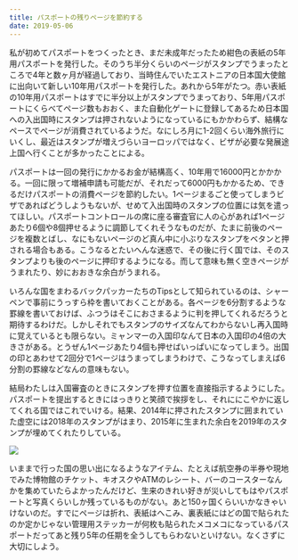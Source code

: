 ```yaml
---
title: パスポートの残りページを節約する
date: 2019-05-06
---
```


私が初めてパスポートをつくったとき、まだ未成年だったため紺色の表紙の5年用パスポートを発行した。そのうち半分くらいのページがスタンプでうまったところで4年と数ヶ月が経過しており、当時住んでいたエストニアの日本国大使館に出向いて新しい10年用パスポートを発行した。あれから5年がたつ。赤い表紙の10年用パスポートはすでに半分以上がスタンプでうまっており、5年用パスポートにくらべてページ数もおおく、また自動化ゲートに登録してあるため日本国への入出国時にスタンプは押されないようになっているにもかかわらず、結構なペースでページが消費されているようだ。なにしろ月に1-2回くらい海外旅行にいくし、最近はスタンプが増えづらいヨーロッパではなく、ビザが必要な発展途上国へ行くことが多かったことによる。

パスポートは一回の発行にかかるお金が結構高く、10年用で16000円とかかかる。一回に限って増補申請も可能だが、それだって6000円もかかるため、できるだけパスポートの消費ページを節約したい。1ページまるごと使ってしまうビザであればどうしようもないが、せめて入出国時のスタンプの位置には気を遣ってほしい。パスポートコントロールの席に座る審査官に人の心があれば1ページあたり6個や8個押せるように調節してくれそうなものだが、たまに前後のページを複数とばし、なにもないページのど真ん中に小ぶりなスタンプをベタンと押される場合もある。こうなるとたいへんな迷惑で、その後に行く国では、そのスタンプよりも後のページに押印するようになる。而して意味も無く空きページがうまれたり、妙におおきな余白がうまれる。

いろんな国をまわるバックパッカーたちのTipsとして知られているのは、シャーペンで事前にうっすら枠を書いておくことがある。各ページを6分割するような罫線を書いておけば、ふつうはそこにおさまるように判を押してくれるだろうと期待するわけだ。しかしそれでもスタンプのサイズなんてわからないし再入国時に覚えているとも限らない。ミャンマーの入国印なんて日本の入国印の4倍の大きさがある。とうぜん1ページあたり4個も押せばいっぱいになってしまう。出国の印とあわせて2回分で1ページはうまってしまうわけで、こうなってしまえば6分割の罫線などなんの意味もない。

結局わたしは入国審査のときにスタンプを押す位置を直接指示するようにした。パスポートを提出するときにはっきりと笑顔で挨拶をし、それににこやかに返してくれる国ではこれでいける。結果、2014年に押されたスタンプに囲まれていた虚空には2018年のスタンプがはまり、2015年に生まれた余白を2019年のスタンプが埋めてくれたりしている。

![](https://umbhpg.dm.files.1drv.com/y4mevR0n3wMccGFmZKm41gdtM9NRBlyDktl5AIpDoRcZax4OGHhmmmkKOERhDcahg1uf15wj4iDhi2e23mkzXSB3eFohxHnXZyX-8Zrmd1oJuwC84-T1G5aIacZC2dHrIcQ8sXMDd5_eg92WVLL7OeioFrvCIdQkKnzltwJYUOnqPVF0Vd_Mf-vf0HPw3JrgbCfz9m9FLMxvVb9jwMAiD8d4Q?width=3930&height=2858&cropmode=none)

いままで行った国の思い出になるようなアイテム、たとえば航空券の半券や現地でみた博物館のチケット、キオスクやATMのレシート、バーのコースターなんかを集めていたらよかったんだけど、生来のきれい好きが災いしてもはやパスポートと写真くらいしか残っているものがない。あと150ヶ国くらいいかなきゃいけないのだ。すでにページは折れ、表紙はへこみ、裏表紙にはどの国で貼られたのか定かじゃない管理用ステッカーが何枚も貼られたメコメコになっているパスポートだってあと残り5年の任期を全うしてもらわないといけない。なくさずに大切にしよう。